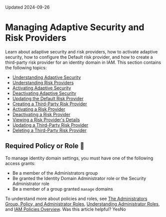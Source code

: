 Updated 2024-09-26
# Managing Adaptive Security and Risk Providers
Learn about adaptive security and risk providers, how to activate adaptive security, how to configure the Default risk provider, and how to create a third-party risk provider for an identity domain in IAM. 
This section contains the following topics:
  * [Understanding Adaptive Security](https://docs.oracle.com/en-us/iaas/Content/Identity/adaptivesecurity/understand-adaptive-security.htm#understand-adaptive-security "Adaptive Security provides strong authentication capabilities for users based on their historical behavior in an identity domain in IAM.")
  * [Understanding Risk Providers](https://docs.oracle.com/en-us/iaas/Content/Identity/adaptivesecurity/understand-risk-providers.htm#understand-risk-providers "Identity domain administrators and security administrators use identity domain risk providers to configure various contextual and threat events to be analyzed within an identity domain in IAM. An identity domain can also consume user risk scores from third-party risk providers.")
  * [Activating Adaptive Security](https://docs.oracle.com/en-us/iaas/Content/Identity/adaptivesecurity/activate-adaptive-security.htm#activate-adaptive-security "Activate adaptive security for an identity domain in IAM to evaluate contextual and threat event analysis, and obtain user risk scores from the configured third-party risk providers.")
  * [Deactivating Adaptive Security](https://docs.oracle.com/en-us/iaas/Content/Identity/adaptivesecurity/deactivate-adaptive-security.htm#deactivate-adaptive-security "Deactivate adaptive security for an identity domain in IAM to stop performing contextual and threat event analysis, and stop obtaining user risk scores from third-party risk providers.")
  * [Updating the Default Risk Provider](https://docs.oracle.com/en-us/iaas/Content/Identity/adaptivesecurity/configure-default-risk-provider.htm#configure-default-risk-provider "Update the default risk provider for an identity domain in IAM.")
  * [Creating a Third-Party Risk Provider](https://docs.oracle.com/en-us/iaas/Content/Identity/adaptivesecurity/add-third-party-risk-provider.htm#add-third-party-risk-provider "Create a risk provider for an identity domain in IAM that you can use to obtain a user's risk score from the Symantec third-party risk engine.")
  * [Activating a Risk Provider](https://docs.oracle.com/en-us/iaas/Content/Identity/adaptivesecurity/activate-risk-provider.htm#activate-risk-provider "Activate a risk provider for an identity domain in IAM to collect user risk scores.")
  * [Deactivating a Risk Provider](https://docs.oracle.com/en-us/iaas/Content/Identity/adaptivesecurity/deactivate-risk-provider.htm#deactivate-risk-provider "Deactivate a risk provider for an identity domain in IAM to stop collecting user risk scores.")
  * [Viewing a Risk Provider's Details](https://docs.oracle.com/en-us/iaas/Content/Identity/adaptivesecurity/view-details-risk-provider.htm#view-details-risk-provider "View details, such as the name, company, and activation status, of each risk provider in an identity domain in IAM. You can also see other information, such as the risk levels and authentication information associated with the risk provider.")
  * [Updating a Third-Party Risk Provider](https://docs.oracle.com/en-us/iaas/Content/Identity/adaptivesecurity/modify-third-party-risk-provider.htm#modify-third-party-risk-provider "Update the values for a third-party risk provider in an identity domain in IAM.")
  * [Deleting a Third-Party Risk Provider](https://docs.oracle.com/en-us/iaas/Content/Identity/adaptivesecurity/remove-third-party-risk-provider.htm#remove-third-party-risk-provider "Delete a third-party risk provider that's no longer needed to provide user risk scores in an identity domain in IAM.")


## Required Policy or Role 🔗 
To manage identity domain settings, you must have one of the following access grants:
  * Be a member of the Administrators group
  * Be granted the Identity Domain Administrator role or the Security Administrator role
  * Be a member of a group granted `manage` domains


To understand more about policies and roles, see [The Administrators Group, Policy, and Administrator Roles](https://docs.oracle.com/en-us/iaas/Content/Identity/getstarted/identity-domains.htm#The), [Understanding Administrator Roles](https://docs.oracle.com/en-us/iaas/Content/Identity/roles/understand-administrator-roles.htm#understand-administrator-roles "Learn about administrator roles and the privileges associated with each role so that you can delegate administrative tasks to other users, as needed."), and [IAM Policies Overview](https://docs.oracle.com/en-us/iaas/Content/Identity/policieshow/Policy_Basics.htm#top "IAM policies govern control of resources in Oracle Cloud Infrastructure \(OCI\) tenancies.").
Was this article helpful?
YesNo

